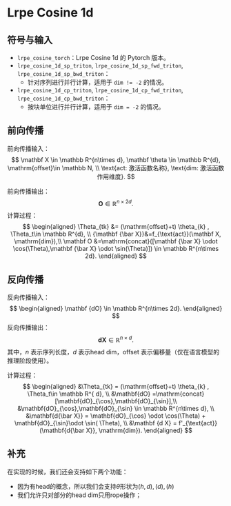 
# Lrpe Cosine 1d

## 符号与输入

- `lrpe_cosine_torch`：Lrpe Cosine 1d 的 Pytorch 版本。
- `lrpe_cosine_1d_sp_triton`, `lrpe_cosine_1d_sp_fwd_triton`, `lrpe_cosine_1d_sp_bwd_triton`：
  - 针对序列进行并行计算，适用于 `dim != -2` 的情况。
- `lrpe_cosine_1d_cp_triton`, `lrpe_cosine_1d_cp_fwd_triton`, `lrpe_cosine_1d_cp_bwd_triton`：
  - 按块单位进行并行计算，适用于 `dim = -2` 的情况。

## 前向传播

前向传播输入：
$$
\mathbf X \in \mathbb R^{n\times d}, \mathbf \theta \in \mathbb R^{d},
\mathrm{offset}\in \mathbb N, \\
\text{act: 激活函数名称}, \text{dim: 激活函数作用维度}.
$$

前向传播输出：
$$
\mathbf O\in \mathbb R^{n\times 2d}.
$$
计算过程：
$$
\begin{aligned}
\Theta_{tk} &= (\mathrm{offset}+t) \theta_{k} , \Theta_t\in \mathbb R^{d}, \\
{\mathbf {\bar X}}&=f_{\text{act}}(\mathbf X, \mathrm{dim}),\\
\mathbf O &=\mathrm{concat}([\mathbf {\bar X}  \odot \cos(\Theta),\mathbf {\bar X}  \odot  \sin(\Theta)])
\in \mathbb R^{n\times 2d}.
\end{aligned}
$$



## 反向传播

反向传播输入：
$$
\begin{aligned}
\mathbf {dO} \in \mathbb R^{n\times 2d}.
\end{aligned}
$$
反向传播输出：
$$
\mathbf {dX}\in \mathbb R^{n\times d}.
$$
其中，$n$ 表示序列长度，$d$ 表示head dim，$\mathrm{offset}$ 表示偏移量（仅在语言模型的推理阶段使用）。

计算过程：
$$
\begin{aligned}
&\Theta_{tk} = (\mathrm{offset}+t) \theta_{k} , \Theta_t\in \mathbb R^{ d}, \\
&\mathbf{dO} =\mathrm{concat}[\mathbf{dO}_{\cos},\mathbf{dO}_{\sin}],\\
&\mathbf{dO}_{\cos},\mathbf{dO}_{\sin} \in \mathbb R^{n\times d},  \\
&\mathbf{d{\bar X}} = \mathbf{dO}_{\cos} \odot \cos(\Theta) + \mathbf{dO}_{\sin}\odot \sin( \Theta), \\
&\mathbf {d X} = f'_{\text{act}}(\mathbf{d{\bar X}}, \mathrm{dim}).
\end{aligned}
$$



## 补充

在实现的时候，我们还会支持如下两个功能：

- 因为有head的概念，所以我们会支持$\theta$形状为$(h, d),(d),(h)$
- 我们允许只对部分的head dim只用rope操作；
